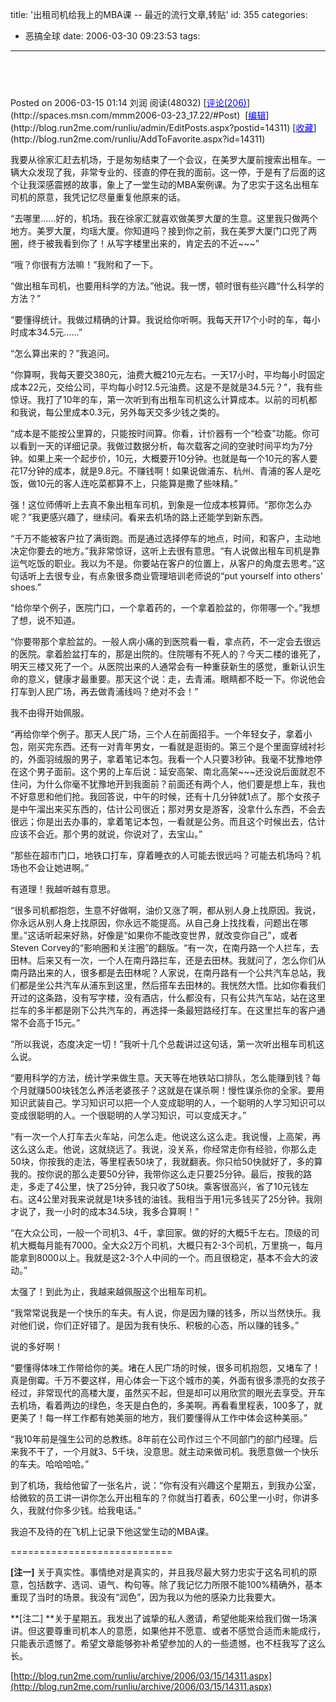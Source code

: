 title: '出租司机给我上的MBA课 -- 最近的流行文章,转贴'
id: 355
categories:
  - 恶搞全球
date: 2006-03-30 09:23:53
tags:
---

<div id="msgcns!9697D6160EFEBC17!634" class="bvMsg"><div>
<div>

##  
</div>Posted on 2006-03-15 01:14 刘润 阅读(48032) [<u><font color="#0000ff">评论(206)</font></u>](http://spaces.msn.com/mmm2006-03-23_17.22/#Post)  [<u><font color="#0000ff">编辑</font></u>](http://blog.run2me.com/runliu/admin/EditPosts.aspx?postid=14311) [<u><font color="#0000ff">收藏</font></u>](http://blog.run2me.com/runliu/AddToFavorite.aspx?id=14311) 
<div>

我要从徐家汇赶去机场，于是匆匆结束了一个会议，在美罗大厦前搜索出租车。一辆大众发现了我，非常专业的、径直的停在我的面前。这一停，于是有了后面的这个让我深感震撼的故事，象上了一堂生动的MBA案例课。为了忠实于这名出租车司机的原意，我凭记忆尽量重复他原来的话。

“去哪里……好的，机场。我在徐家汇就喜欢做美罗大厦的生意。这里我只做两个地方。美罗大厦，均瑶大厦。你知道吗？接到你之前，我在美罗大厦门口兜了两圈，终于被我看到你了！从写字楼里出来的，肯定去的不近~~~”

“哦？你很有方法嘛！”我附和了一下。

“做出租车司机，也要用科学的方法。”他说。我一愣，顿时很有些兴趣“什么科学的方法？”

“要懂得统计。我做过精确的计算。我说给你听啊。我每天开17个小时的车，每小时成本34.5元……”

“怎么算出来的？”我追问。

“你算啊，我每天要交380元，油费大概210元左右。一天17小时，平均每小时固定成本22元，交给公司，平均每小时12.5元油费。这是不是就是34.5元？”，我有些惊讶。我打了10年的车，第一次听到有出租车司机这么计算成本。以前的司机都和我说，每公里成本0.3元，另外每天交多少钱之类的。

“成本是不能按公里算的，只能按时间算。你看，计价器有一个“检查”功能。你可以看到一天的详细记录。我做过数据分析，每次载客之间的空驶时间平均为7分钟。如果上来一个起步价，10元，大概要开10分钟。也就是每一个10元的客人要花17分钟的成本，就是9.8元。不赚钱啊！如果说做浦东、杭州、青浦的客人是吃饭，做10元的客人连吃菜都算不上，只能算是撒了些味精。”

强！这位师傅听上去真不象出租车司机，到象是一位成本核算师。“那你怎么办呢？”我更感兴趣了，继续问。看来去机场的路上还能学到新东西。

“千万不能被客户拉了满街跑。而是通过选择停车的地点，时间，和客户，主动地决定你要去的地方。”我非常惊讶，这听上去很有意思。“有人说做出租车司机是靠运气吃饭的职业。我以为不是。你要站在客户的位置上，从客户的角度去思考。”这句话听上去很专业，有点象很多商业管理培训老师说的“put yourself into others' shoes.”

“给你举个例子，医院门口，一个拿着药的，一个拿着脸盆的，你带哪一个。”我想了想，说不知道。

“你要带那个拿脸盆的。一般人病小痛的到医院看一看，拿点药，不一定会去很远的医院。拿着脸盆打车的，那是出院的。住院哪有不死人的？今天二楼的谁死了，明天三楼又死了一个。从医院出来的人通常会有一种重获新生的感觉，重新认识生命的意义，健康才最重要。那天这个说：走，去青浦。眼睛都不眨一下。你说他会打车到人民广场，再去做青浦线吗？绝对不会！”

我不由得开始佩服。

“再给你举个例子。那天人民广场，三个人在前面招手。一个年轻女子，拿着小包，刚买完东西。还有一对青年男女，一看就是逛街的。第三个是个里面穿绒衬衫的，外面羽绒服的男子，拿着笔记本包。我看一个人只要3秒钟。我毫不犹豫地停在这个男子面前。这个男的上车后说：延安高架、南北高架~~~还没说后面就忍不住问，为什么你毫不犹豫地开到我面前？前面还有两个人，他们要是想上车，我也不好意思和他们抢。我回答说，中午的时候，还有十几分钟就1点了。那个女孩子是中午溜出来买东西的，估计公司很近；那对男女是游客，没拿什么东西，不会去很远；你是出去办事的，拿着笔记本包，一看就是公务。而且这个时候出去，估计应该不会近。那个男的就说，你说对了，去宝山。”

“那些在超市门口，地铁口打车，穿着睡衣的人可能去很远吗？可能去机场吗？机场也不会让她进啊。”

有道理！我越听越有意思。

“很多司机都抱怨，生意不好做啊，油价又涨了啊，都从别人身上找原因。我说，你永远从别人身上找原因，你永远不能提高。从自己身上找找看，问题出在哪里。”这话听起来好熟，好像是“如果你不能改变世界，就改变你自己”，或者Steven Corvey的“影响圈和关注圈”的翻版。“有一次，在南丹路一个人拦车，去田林。后来又有一次，一个人在南丹路拦车，还是去田林。我就问了，怎么你们从南丹路出来的人，很多都是去田林呢？人家说，在南丹路有一个公共汽车总站，我们都是坐公共汽车从浦东到这里，然后搭车去田林的。我恍然大悟。比如你看我们开过的这条路，没有写字楼，没有酒店，什么都没有，只有公共汽车站，站在这里拦车的多半都是刚下公共汽车的，再选择一条最短路经打车。在这里拦车的客户通常不会高于15元。”

“所以我说，态度决定一切！”我听十几个总裁讲过这句话，第一次听出租车司机这么说。

“要用科学的方法，统计学来做生意。天天等在地铁站口排队，怎么能赚到钱？每个月就赚500块钱怎么养活老婆孩子？这就是在谋杀啊！慢性谋杀你的全家。要用知识武装自己。学习知识可以把一个人变成聪明的人，一个聪明的人学习知识可以变成很聪明的人。一个很聪明的人学习知识，可以变成天才。”

“有一次一个人打车去火车站，问怎么走。他说这么这么走。我说慢，上高架，再这么这么走。他说，这就绕远了。我说，没关系，你经常走你有经验，你那么走50块，你按我的走法，等里程表50块了，我就翻表。你只给50快就好了，多的算我的。按你说的那么走要50分钟，我带你这么走只要25分钟。最后，按我的路走，多走了4公里，快了25分钟，我只收了50块。乘客很高兴，省了10元钱左右。这4公里对我来说就是1块多钱的油钱。我相当于用1元多钱买了25分钟。我刚才说了，我一小时的成本34.5块，我多合算啊！”

“在大众公司，一般一个司机3、4千，拿回家。做的好的大概5千左右。顶级的司机大概每月能有7000。全大众2万个司机，大概只有2-3个司机，万里挑一，每月能拿到8000以上。我就是这2-3个人中间的一个。而且很稳定，基本不会大的波动。”

太强了！到此为止，我越来越佩服这个出租车司机。

“我常常说我是一个快乐的车夫。有人说，你是因为赚的钱多，所以当然快乐。我对他们说，你们正好错了。是因为我有快乐、积极的心态，所以赚的钱多。”

说的多好啊！

“要懂得体味工作带给你的美。堵在人民广场的时候，很多司机抱怨，又堵车了！真是倒霉。千万不要这样，用心体会一下这个城市的美，外面有很多漂亮的女孩子经过，非常现代的高楼大厦，虽然买不起，但是却可以用欣赏的眼光去享受。开车去机场，看着两边的绿色，冬天是白色的，多美啊。再看看里程表，100多了，就更美了！每一样工作都有她美丽的地方，我们要懂得从工作中体会这种美丽。”

“我10年前是强生公司的总教练。8年前在公司作过三个不同部门的部门经理。后来我不干了，一个月就3、5千块，没意思。就主动来做司机。我愿意做一个快乐的车夫。哈哈哈哈。”

到了机场，我给他留了一张名片，说：“你有没有兴趣这个星期五，到我办公室，给微软的员工讲一讲你怎么开出租车的？你就当打着表，60公里一小时，你讲多久，我就付你多少钱。给我电话。”

我迫不及待的在飞机上记录下他这堂生动的MBA课。

============================

**[注一]** 关于真实性。事情绝对是真实的，并且我尽最大努力忠实于这名司机的原意，包括数字、选词、语气、构句等。除了我记忆力所限不能100%精确外，基本重现了当时的场景。我没有“润色”，因为我以为他的感染力比我要大。

**[注二] **关于星期五。我发出了诚挚的私人邀请，希望他能来给我们做一场演讲。但这要尊重司机本人的意愿，如果他并不愿意、或者不感觉合适而未能成行，只能表示遗憾了。希望文章能够弥补希望参加的人的一些遗憾，也不枉我写了这么长。

[http://blog.run2me.com/runliu/archive/2006/03/15/14311.aspx](http://blog.run2me.com/runliu/archive/2006/03/15/14311.aspx)
</div></div></div>